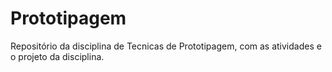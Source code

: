# Prototipagem

Repositório da disciplina de Tecnicas de Prototipagem, com as atividades e o projeto da disciplina.
